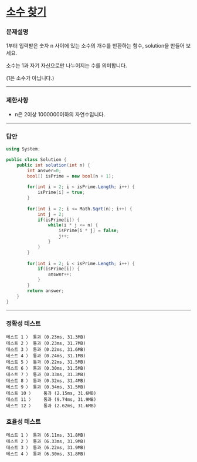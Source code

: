 # <a href="https://school.programmers.co.kr/learn/courses/30/lessons/12921">소수 찾기</a>

### 문제설명

1부터 입력받은 숫자 n 사이에 있는 소수의 개수를 반환하는 함수, solution을 만들어 보세요.

소수는 1과 자기 자신으로만 나누어지는 수를 의미합니다.

(1은 소수가 아닙니다.)

***

### 제한사항

 - n은 2이상 1000000이하의 자연수입니다.

***

### 답안
``` csharp
using System;

public class Solution {
    public int solution(int n) {
        int answer=0;
        bool[] isPrime = new bool[n + 1];
        
        for(int i = 2; i < isPrime.Length; i++) {
            isPrime[i] = true;
        }
        
        for(int i = 2; i <= Math.Sqrt(n); i++) {
            int j = 2;
            if(isPrime[i]) {
                while(i * j <= n) {
                    isPrime[i * j] = false;
                    j++;
                }
            }
        }
        
        for(int i = 2; i < isPrime.Length; i++) {
            if(isPrime[i]) {
                answer++;
            }
        }
        return answer;
    }
}
```

***

### 정확성 테스트
```
테스트 1 〉	통과 (0.23ms, 31.3MB)
테스트 2 〉	통과 (0.23ms, 31.7MB)
테스트 3 〉	통과 (0.22ms, 31.6MB)
테스트 4 〉	통과 (0.24ms, 31.1MB)
테스트 5 〉	통과 (0.22ms, 31.5MB)
테스트 6 〉	통과 (0.30ms, 31.5MB)
테스트 7 〉	통과 (0.33ms, 31.3MB)
테스트 8 〉	통과 (0.32ms, 31.4MB)
테스트 9 〉	통과 (0.34ms, 31.5MB)
테스트 10 〉	통과 (2.15ms, 31.6MB)
테스트 11 〉	통과 (9.74ms, 31.9MB)
테스트 12 〉	통과 (2.62ms, 31.6MB)
```

### 효율성 테스트
```
테스트 1 〉	통과 (6.11ms, 31.8MB)
테스트 2 〉	통과 (6.33ms, 31.9MB)
테스트 3 〉	통과 (6.22ms, 31.9MB)
테스트 4 〉	통과 (6.30ms, 31.8MB)
```